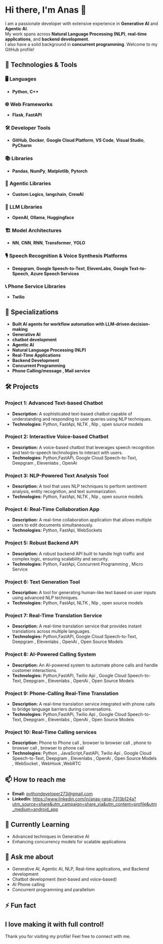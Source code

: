# Hi there, I'm Anas 👋

I am a passionate developer with extensive experience in **Generative AI** and **Agentic AI**.  
My work spans across **Natural Language Processing (NLP)**, **real-time applications**, and **backend development**.  
I also have a solid background in **concurrent programming**. Welcome to my GitHub profile!  


## 🔧 Technologies & Tools

### 🖥️ **Languages**
- **Python**, **C++**

### 🌐 **Web Frameworks**
- **Flask**, **FastAPI**

### 🛠️ **Developer Tools**
- **GitHub**, **Docker**, **Google Cloud Platform**, **VS Code**, **Visual Studio**, **PyCharm**

### 📚 **Libraries**
- **Pandas**, **NumPy**, **Matplotlib**, **Pytorch**

### 🤖 **Agentic Libraries**
- **Custom Logics**, **langchain**, **CrewAI**

### 🧠 **LLM Libraries**
- **OpenAI**, **Ollama**, **Huggingface**

### 🏗️ **Model Architectures**
- **NN**, **CNN**, **RNN**, **Transformer**, **YOLO**

### 🎙️ **Speech Recognition & Voice Synthesis Platforms**
- **Deepgram**, **Google Speech-to-Text**, **ElevenLabs**, **Google Text-to-Speech**, **Azure Speech Services**

### 📞 **Phone Service Libraries**
- **Twilio**

## 🚀 **Specializations**
- **Built AI agents for workflow automation with LLM-driven decision-making**
- **Generative AI**
- **chatbot development**
- **Agentic AI**
- **Natural Language Processing (NLP)**
- **Real-Time Applications**
- **Backend Development**
- **Concurrent Programming**
- **Phone Calling/message , Mail service**

## 🛠️ Projects


### Project 1: Advanced Text-based Chatbot
- **Description:** A sophisticated text-based chatbot capable of understanding and responding to user queries using NLP techniques.
- **Technologies:** Python, FastApi, NLTK , Nlp , open source models 

### Project 2: Interactive Voice-based Chatbot
- **Description:** A voice-based chatbot that leverages speech recognition and text-to-speech technologies to interact with users.
- **Technologies:** Python,FastAPi, Google Cloud Speech-to-Text, Deepgram , Elevenlabs , OpenAi

### Project 3: NLP-Powered Text Analysis Tool
- **Description:** A tool that uses NLP techniques to perform sentiment analysis, entity recognition, and text summarization.
- **Technologies:** Python, FastApi, NLTK , Nlp , open source models 

### Project 4: Real-Time Collaboration App
- **Description:** A real-time collaboration application that allows multiple users to edit documents simultaneously.
- **Technologies:** Python, FastApi, WebSockets

### Project 5: Robust Backend API
- **Description:** A robust backend API built to handle high traffic and complex logic, ensuring scalability and security.
- **Technologies:** Python, FastApi, Concurrent Programming , Micro Service

### Project 6: Text Generation Tool
- **Description:** A tool for generating human-like text based on user inputs using advanced NLP techniques.
- **Technologies:** Python, FastApi, NLTK , Nlp , open source models 

### Project 7: Real-Time Translation Service
- **Description:** A real-time translation service that provides instant translations across multiple languages.
- **Technologies:** Python,FastAPi, Google Cloud Speech-to-Text, Deepgram , Elevenlabs , OpenAi , Open Source Models

### Project 8: AI-Powered Calling System
- **Description:** An AI-powered system to automate phone calls and handle customer interactions.
- **Technologies:** Python,FastAPi, Twilio Api , Google Cloud Speech-to-Text, Deepgram , Elevenlabs , OpenAi , Open Source Models

### Project 9: Phone-Calling Real-Time Translation
- **Description:** A real-time translation service integrated with phone calls to bridge language barriers during conversations.
- **Technologies:** Python,FastAPi, Twilio Api , Google Cloud Speech-to-Text, Deepgram , Elevenlabs , OpenAi , Open Source Models


### Project 10: Real-Time Calling services
- **Description:** Phone to Phone call , browser to browser call , phone to browser call , browser to phone call
- **Technologies:** Python , JavaScript,FastAPi, Twilio Api , Google Cloud Speech-to-Text, Deepgram , Elevenlabs , OpenAi , Open Source Models , WebSocket , WebHook ,WebRTC



## 📫 How to reach me

- **Email:** pythondeveloper273@gmail.com
- **LinkedIn:** https://www.linkedin.com/in/anas-rana-7313b124a?utm_source=share&utm_campaign=share_via&utm_content=profile&utm_medium=android_app

## 🌱 Currently Learning

- Advanced techniques in Generative AI
- Enhancing concurrency models for scalable applications

## 💬 Ask me about
- Generative AI, Agentic AI, NLP, Real-time applications, and Backend development 
- Chatbot development (text-based and voice-based)
- AI Phone calling
- Concurrent programming and parallelism

## ⚡ Fun fact

I love making it with full control!
---

Thank you for visiting my profile! Feel free to connect with me.

